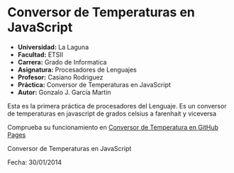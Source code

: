Conversor de Temperaturas en JavaScript
====================================

* **Universidad:** La Laguna
* **Facultad:** ETSII
* **Carrera:** Grado de Informatica
* **Asignatura:** Procesadores de Lenguajes
* **Profesor:** Casiano Rodriguez
* **Práctica:** Conversor de Temperaturas en JavaScript
* **Autor:** Gonzalo J. García Martin

Esta es la primera práctica de procesadores del Lenguaje. Es un conversor de temperaturas en javascript de grados celsius a farenhait y viceversa

Comprueba su funcionamiento en 
[Conversor de Temperatura en GitHub Pages](http://alu0100403619.github.io/PLConversorTermperatura/)

Conversor de Temperaturas en JavaScript

Fecha: 30/01/2014
